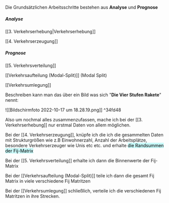 Die Grundsätzlichen Arbeitsschritte bestehen aus **Analyse** und **Prognose**

##### Analyse

[[3. Verkehrserhebung|Verkehrserhebung]]

[[4. Verkehrserzeugung]]

##### Prognose
[[5. Verkehrsverteilung]]

[[Verkehrsaufteilung (Modal-Split)]] (Modal Split)

[[Verkehrsumlegung]]

Beschreiben kann man das über ein Bild was sich "**Die Vier Stufen Rakete**" nennt:

![[Bildschirmfoto 2022-10-17 um 18.28.19.png]] ^34fd48


Also um nochmal alles zusammenzufassen, mache ich bei der [[3. Verkehrserhebung]] nur erstmal Daten von allem möglichen.

Bei der [[4. Verkehrserzeugung]], knüpfe ich die ich die gesammelten Daten mit Strukturgrößen wie z.B Einwohnerzahl, Anzahl der Arbeitsplätze, besondere Verkehrserzeuger wie Unis etc etc. und erhalte <mark style="background: #ABF7F7A6;">die Randsummen der Fij-Matrix</mark>

Bei der [[5. Verkehrsverteilung]] erhalte ich dann die Binnenwerte der Fij-Matrix

Bei der [[Verkehrsaufteilung (Modal-Split)]] teile ich dann die gesamt Fij Matrix in viele verschiedene Fij Matritzen

Bei der [[Verkehrsumlegung]] schließlich, verteile ich die verschiedenen Fij Matritzen in ihre Strecken.



